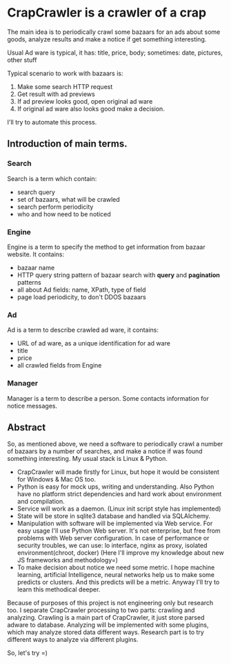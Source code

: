 # CrapCrawler is a crawler of a crap

The main idea is to periodically crawl some bazaars for an ads about some goods,
analyze results and make a notice if get something interesting.

Usual Ad ware is typical, it has: title, price, body; sometimes: date, pictures, other stuff

Typical scenario to work with bazaars is:
1) Make some search HTTP request
2) Get result with ad previews
3) If ad preview looks good, open original ad ware
4) If original ad ware also looks good make a decision.

I'll try to automate this process.

## Introduction of main terms.
### Search
Search is a term which contain:
- search query
- set of bazaars, what will be crawled
- search perform periodicity
- who and how need to be noticed

### Engine
Engine is a term to specify the method to get information from bazaar website.
It contains:
- bazaar name
- HTTP query string pattern of bazaar search with **query** and **pagination** patterns
- all about Ad fields: name, XPath, type of field
- page load periodicity, to don't DDOS bazaars

### Ad
Ad is a term to describe crawled ad ware, it contains:
- URL of ad ware, as a unique identification for ad ware
- title
- price
- all crawled fields from Engine

### Manager
Manager is a term to describe a person.
Some contacts information for notice messages.

## Abstract
So, as mentioned above, we need a software to periodically crawl
a number of bazaars by a number of searches, and make a notice if was found something interesting.
My usual stack is Linux & Python.
- CrapCrawler will made firstly for Linux, but hope it would be consistent for Windows & Mac OS too.
- Python is easy for mock ups, writing and understanding.
Also Python have no platform strict dependencies and hard work about environment and compilation.
- Service will work as a daemon. (Linux init script style has implemented)
- State will be store in sqlite3 database and handled via SQLAlchemy.
- Manipulation with software will be implemented via Web service.
For easy usage I'll use Python Web server. It's not enterprise, but free from problems with Web server configuration.
In case of performance or security troubles, we can use: lo interface, nginx as proxy, isolated environment(chroot, docker)
(Here I'll improve my knowledge about new JS frameworks and methodology=)
- To make decision about notice we need some metric.
I hope machine learning, artificial Intelligence, neural networks help us to make some predicts or clusters.
And this predicts will be a metric. Anyway I'll try to learn this methodical deeper.

Because of purposes of this project is not engineering only but research too.
I separate CrapCrawler processing to two parts: crawling and analyzing.
Crawling is a main part of CrapCrawler, it just store parsed adware to database.
Analyzing will be implemented with some plugins, which may analyze stored data different ways.
Research part is to try different ways to analyze via different plugins.

So, let's try =)

